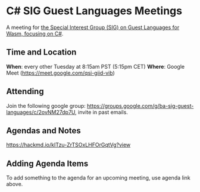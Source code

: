 # C# SIG Guest Languages Meetings

A meeting for [the Special Interest Group (SIG) on Guest Languages for Wasm, focusing on C#](https://github.com/bytecodealliance/SIG-Guest-Languages/pull/7).

## Time and Location

**When**: every other Tuesday at 8:15am PST (5:15pm CET)
**Where**: Google Meet (https://meet.google.com/qsi-giid-vib)

## Attending

Join the following google group: https://groups.google.com/g/ba-sig-guest-languages/c/2ovNM27dp7U, invite in past emails.

## Agendas and Notes

https://hackmd.io/kITzu-ZrTSOxLHFOrGqtVg?view

## Adding Agenda Items

To add something to the agenda for an upcoming meeting, use agenda link above.
